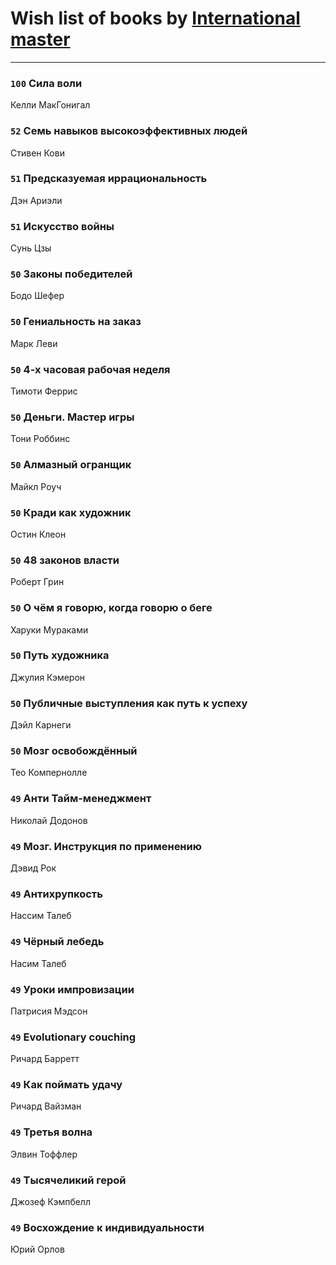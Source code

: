 # Wish list of books by [International master](http://vk.com/id74140988)
---

### `100` Сила воли
Келли МакГонигал

### `52` Семь навыков высокоэффективных людей
Стивен Кови

### `51` Предсказуемая иррациональность
Дэн Ариэли

### `51` Искусство войны
Сунь Цзы

### `50` Законы победителей
Бодо Шефер

### `50` Гениальность на заказ
Марк Леви

### `50` 4-х часовая рабочая неделя
Тимоти Феррис

### `50` Деньги. Мастер игры
Тони Роббинс

### `50` Алмазный огранщик
Майкл Роуч

### `50` Кради как художник
Остин Клеон

### `50` 48 законов власти
Роберт Грин

### `50` О чём я говорю, когда говорю о беге
Харуки Мураками

### `50` Путь художника
Джулия Кэмерон

### `50` Публичные выступления как путь к успеху
Дэйл Карнеги

### `50` Мозг освобождённый
Тео Компернолле

### `49` Анти Тайм-менеджмент
Николай Додонов

### `49` Мозг. Инструкция по применению
Дэвид Рок

### `49` Антихрупкость
Нассим Талеб

### `49` Чёрный лебедь
Насим Талеб

### `49` Уроки импровизации
Патрисия Мэдсон

### `49` Evolutionary couching
Ричард Барретт

### `49` Как поймать удачу
Ричард Вайзман

### `49` Третья волна
Элвин Тоффлер

### `49` Тысячеликий герой
Джозеф Кэмпбелл

### `49` Восхождение к индивидуальности
Юрий Орлов

